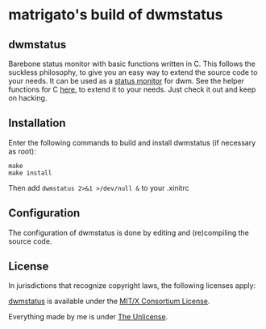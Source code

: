 matrigato's build of dwmstatus
============================

dwmstatus
------------
Barebone status monitor with basic functions written in C. This follows the suckless philosophy, to give you an easy way to extend the source code to your needs. It can be used as a [status monitor](https://dwm.suckless.org/status_monitor/) for dwm. See the helper functions for C [here](https://dwm.suckless.org/status_monitor/), to extend it to your needs. Just check it out and keep on hacking.


Installation
------------
Enter the following commands to build and install dwmstatus (if
necessary as root):

	make
	make install

Then add `dwmstatus 2>&1 >/dev/null &` to your .xinitrc


Configuration
-------------
The configuration of dwmstatus is done by editing and (re)compiling the source code.


License
------------
In jurisdictions that recognize copyright laws, the following licenses apply:

[dwmstatus](https://git.suckless.org/dwmstatus/) is available under the [MIT/X Consortium License](LICENSES/MIT).

Everything made by me is under [The Unlicense](LICENSES/UNLICENSE).